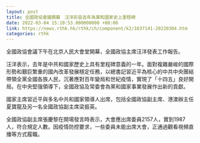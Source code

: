 ```yaml
---
layout: post
title: 全國政協會議開幕　汪洋形容去年為黨和國家史上里程碑
date: 2022-03-04 15:10:53.000000000 +08:00
link: https://news.rthk.hk/rthk/ch/component/k2/1637141-20220304.htm
categories: rthk
---
```


全國政協會議下午在北京人民大會堂開幕，全國政協主席汪洋發表工作報告。

汪洋表示，去年是中共和國家歷史上具有里程碑意義的一年。面對複雜嚴峻的國際形勢和艱巨繁重的國內改革發展穩定任務，以總書記習近平為核心的中共中央團結帶領全黨全國各族人民，沉著應對百年變局和世紀疫情，實現了「十四五」良好開局。在中央堅强領導下，全國政協及常委會為黨和國家事業發展作出新的貢獻。

國家主席習近平與多名中共和國家領導人出席，包括全國政協副主席、港澳辦主任夏寶龍及另一名全國政協副主席梁振英。

全國政協副主席張慶黎在開場發言時表示，大會應出席委員2157人，實到1987人，符合規定人數。因疫情防控要求，一些委員未能出席大會，正通過觀看視頻直播等方式履職。
